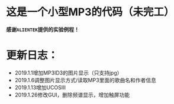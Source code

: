 # 这是一个小型MP3的代码（未完工）  
**感谢`ALIENTEK`提供的实验例程！**  
# 更新日志：  
+ 2019.1.1增加MP3ID3的图片显示（只支持jpg）  
+ 2019.1.6调整图片显示方式/读取MP3里面的歌曲名和作者信息  
+ 2019.1.13增加UCOSIII  
+ 2019.1.26修改GUI，删除频谱显示，增加触屏功能  

